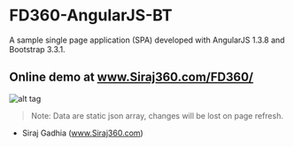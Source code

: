 FD360-AngularJS-BT
==================

A sample single page application (SPA) developed with AngularJS 1.3.8 and Bootstrap 3.3.1.

Online demo at www.Siraj360.com/FD360/
--------------------------------------

![alt tag](https://github.com/SirajGadhia/FD360-AngularJS-BT/blob/master/FD360Image.PNG)


 >Note: Data are static json array, changes will be lost on page refresh.
 
- Siraj Gadhia (www.Siraj360.com)
